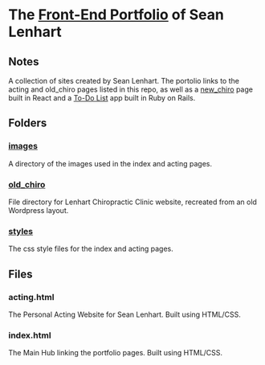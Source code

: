 # The <a href="https://proto-zero.github.io/">Front-End Portfolio</a> of Sean Lenhart

## Notes

A collection of sites created by Sean Lenhart. The portolio links to the acting and old_chiro pages listed in this repo, as well as a <a href="https://github.com/proto-zero/new-chiro">new_chiro</a> page built in React and a <a href="https://github.com/proto-zero/stickynote">To-Do List</a> app built in Ruby on Rails.

## Folders

### <a href="https://github.com/proto-zero/proto-zero.github.io/tree/master/images">images</a>

A directory of the images used in the index and acting pages.

### <a href="https://github.com/proto-zero/proto-zero.github.io/tree/master/old_chiro">old_chiro</a>

File directory for Lenhart Chiropractic Clinic website, recreated from an old Wordpress layout.

### <a href="https://github.com/proto-zero/proto-zero.github.io/tree/master/styles">styles</a>

The css style files for the index and acting pages.

## Files

### acting.html

The Personal Acting Website for Sean Lenhart. Built using HTML/CSS.

### index.html

The Main Hub linking the portfolio pages. Built using HTML/CSS.